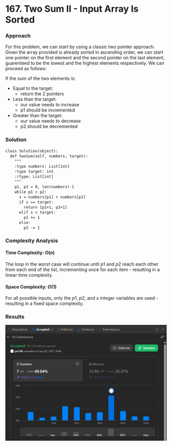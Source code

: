 # 167. Two Sum II - Input Array Is Sorted

### Approach
For this problem, we can start by using a classic two pointer approach. Given the array provided is already sorted in ascending order, we can start one pointer on the first element and the second pointer on the last element, guarenteed to be the lowest and the highest elements respectively. We can proceed as follows:

If the sum of the two elements is: 
- Equal to the target: 
  - return the 2 pointers
- Less than the target:
  - our value needs to increase
  - p1 should be incremented
- Greater than the target:
  - our value needs to decrease
  - p2 should be decremented

### Solution
```
class Solution(object):
  def twoSum(self, numbers, target):
    """
    :type numbers: List[int]
    :type target: int
    :rtype: List[int]
    """
    p1, p2 = 0, len(numbers)-1
    while p1 < p2:
      s = numbers[p1] + numbers[p2]
      if s == target:
        return [p1+1, p2+1]
      elif s < target:
        p1 += 1
      else:
        p2 -= 1
```

### Complexity Analysis
#### Time Complexity: $O(n)$
The loop in the worst case will continue until $p1$ and $p2$ reach each other from each end of the list, incrementing once for each item - resulting in a linear time complexity. 

#### Space Complexity: $O(1)$
For all possible inputs, only the $p1$, $p2$, and $s$ integer variables are used - resulting in a fixed space complexity. 

### Results

![screenshot](/two_pointer/medium/167_two_sum_2/167_two_sum_2.png)
